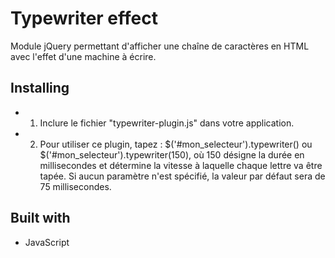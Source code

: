 # Typewriter effect
Module jQuery permettant d'afficher une chaîne de caractères en HTML avec l'effet d'une machine à écrire.

## Installing
* 1. Inclure le fichier "typewriter-plugin.js" dans votre application.
* 2. Pour utiliser ce plugin, tapez : $('#mon_selecteur').typewriter() ou $('#mon_selecteur').typewriter(150), où 150 désigne la durée en millisecondes et détermine la vitesse à laquelle chaque lettre va être tapée. Si aucun paramètre n'est spécifié, la valeur par défaut sera de 75 millisecondes.

## Built with
* JavaScript
